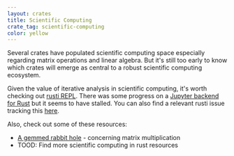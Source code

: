 ```yaml
---
layout: crates
title: Scientific Computing
crate_tag: scientific-computing
color: yellow
---
```


Several crates have populated scientific computing space
especially regarding matrix operations and linear algebra.
But it's still too early to know which crates will emerge as
central to a robust scientific computing ecosystem.

Given the value of iterative analysis in scientific computing,
it's worth checking out [rusti REPL](https://github.com/murarth/rusti).
There was some progress on a [Jupyter backend for Rust](https://github.com/pwoolcoc/jupyter-rs)
but it seems to have stalled. You can also find a relevant rusti issue
tracking this [here](https://github.com/murarth/rusti/issues/43).

Also, check out some of these resources:

- [A gemmed rabbit hole](http://bluss.github.io/rust/2016/03/28/a-gemmed-rabbit-hole/) - concerning matrix multiplication
- TOOD: Find more scientific computing in rust resources